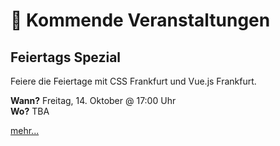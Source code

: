 # :dancer: Kommende Veranstaltungen

## Feiertags Spezial

Feiere die Feiertage mit CSS Frankfurt und Vue.js Frankfurt.

**Wann?** Freitag, 14. Oktober @ 17:00 Uhr</br>
**Wo?** TBA

[mehr...](https://www.meetup.com/vuejsfrankfurt/events/255141413/)